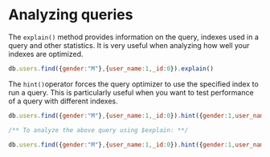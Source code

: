 # Analyzing queries

The `explain()` method provides information on the query, indexes used in a query and other statistics. It is very useful when analyzing how well your indexes are optimized.

```js
db.users.find({gender:"M"},{user_name:1,_id:0}).explain()
```

The `hint()`operator forces the query optimizer to use the specified index to run a query. This is particularly useful when you want to test performance of a query with different indexes.

```js
db.users.find({gender:"M"},{user_name:1,_id:0}).hint({gender:1,user_name:1});

/** To analyze the above query using $explain: **/

db.users.find({gender:"M"},{user_name:1,_id:0}).hint({gender:1,user_name:1}).explain()
```
